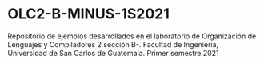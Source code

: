 # OLC2-B-MINUS-1S2021
Repositorio de ejemplos desarrollados en el laboratorio de Organización de Lenguajes y Compiladores 2 sección B-. Facultad de Ingeniería, Universidad de San Carlos de Guatemala. Primer semestre 2021
